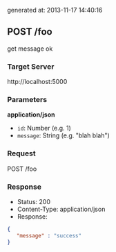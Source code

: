 generated at: 2013-11-17 14:40:16

## POST /foo

get message ok

### Target Server

http://localhost:5000

### Parameters

__application/json__

- `id`: Number (e.g. 1)
- `message`: String (e.g. "blah blah")

### Request

POST /foo

### Response

- Status:       200
- Content-Type: application/json
- Response:

```json
{
   "message" : "success"
}

```

